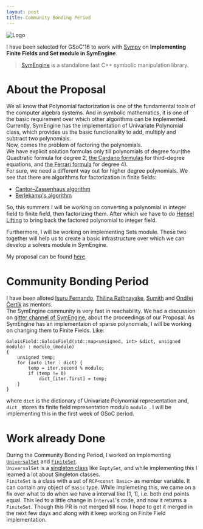 ```yaml
---
layout: post
title: Community Bonding Period
---
```


![Logo](https://summerofcode.withgoogle.com/static/img/summer-of-code-logo.svg)

I have been selected for GSoC'16 to work with [Sympy](http://www.sympy.org/) on **Implementing Finite Fields and Set module in SymEngine**.

> [SymEngine](https://github.com/sympy/symengine) is a standalone fast C++ symbolic manipulation library.

# About the Proposal

We all know that Polynomial factorization is one of the fundamental tools of the computer algebra systems. And in symbolic mathematics, it is one of the basic requirement over which other algorithms can be implemented.<br/>
Currently, SymEngine has the implementation of Univariate Polynomial class, which provides us the basic functionality to add, multiply and subtract two polynomials.<br/>
Now, comes the problem of factoring the polynomials.<br/>
We have explicit solution formulas only till polynomials of degree four(the Quadtratic formula for degree 2, [the Cardano formulas](http://en.wikipedia.org/wiki/Cardano_formula#Cardano.27s_method) for third-degree equations, and [the Ferrari formula](http://en.wikipedia.org/wiki/Quartic_function#The_general_case.2C_along_Ferrari.27s_lines) for degree 4).<br/>
For sure, we need a different way out for higher degree polynomials.
We see that there are algorithms for factorization in finite fields:
- [Cantor–Zassenhaus algorithm](https://en.wikipedia.org/wiki/Cantor%E2%80%93Zassenhaus_algorithm)
- [Berlekamp's algorithm](https://en.wikipedia.org/wiki/Berlekamp's_algorithm)

So, this summers I will be working on converting a polynomial in integer field to finite field, then factorizing them. After which we have to do [Hensel Lifting](https://en.wikipedia.org/wiki/Hensel's_lemma) to bring back the factored polynomial to integer field.

Furthermore, I will be working on implementing Sets module. These two together will help us to create a basic infrastructure over which we can develop a solvers module in SymEngine.<br/>

My proposal can be found [here](https://github.com/sympy/sympy/wiki/GSoC-2016-Application-Nishant-Nikhil:-Implementing-Finite-Fields-and-Set-module-in-SymEngine).

# Community Bonding Period

I have been alloted [Isuru Fernando](https://github.com/isuruf), [Thilina Rathnayake](https://github.com/thilinarmtb), [Sumith](https://github.com/Sumith1896) and [Ondřej Čertík](https://github.com/certik) as mentors.<br/>
The SymEngine community is very fast in reachability.
We had a discussion on [gitter channel of SymEngine](https://gitter.im/symengine/symengine), about the proceedings of our Proposal. As SymEngine has an implementaion of sparse polynomials, I will be working on changing them to Finite Fields. Like:
```
GaloisField::GaloisField(std::map<unsigned, int> &dict, unsigned modulo) : modulo_(modulo)
{
	unsigned temp;
	for (auto iter : dict) {
		temp = iter.second % modulo;
		if (temp != 0)
			dict_[iter.first] = temp;
	}
}
```
where `dict` is the dictionary of Univariate Polynomial representation and, `dict_` stores its finite field representation modulo `modulo_`.
I will be implementing this in the first week of GSoC period.

# Work already Done

During the Community Bonding Period, I worked on implementing [`UniversalSet`](https://github.com/symengine/symengine/pull/934) and [`FiniteSet`](https://github.com/symengine/symengine/pull/942).<br/>
`UniversalSet` is a [singleton class](https://en.wikipedia.org/wiki/Singleton_pattern) like `EmptySet`, and while implementing this I learned a lot about Singleton classes.<br/>
`FiniteSet` is a class with a set of `RCP<const Basic>` as member variable. It can contain any object of `Basic` type. While implemeting this, we came on a fix over what to do when we have a interval like [1, 1], i.e. both end points equal. This led to a little change in `Interval`'s code, and now it returns a `FiniteSet`. Though this PR is not merged till now. I hope to get it merged in the next few days and along with it keep working on Finite Field implementation.

